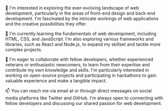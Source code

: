 <picture>
<img style='height: 50%; width: 50% alt="My english level" src="unnamed.png">
</picture>
👋 Hi, I'm @w4ri0, a 23 y/o french develloper 🇫🇷

👀 I'm interested in exploring the ever-evolving landscape of web development, particularly in the areas of front-end design and back-end development. I'm fascinated by the intricate workings of web applications and the creative possibilities they offer.

🌱 I'm currently learning the fundamentals of web development, including HTML, CSS, and JavaScript. I'm also exploring various frameworks and libraries, such as React and Node.js, to expand my skillset and tackle more complex projects.

💞️ I'm eager to collaborate with fellow developers, whether experienced veterans or enthusiastic newcomers, to learn from their expertise and contribute my own knowledge and skills. I'm particularly interested in working on open-source projects and participating in hackathons to gain valuable experience and make a tangible impact.

📫 You can reach me via email at  or through direct messages on social media platforms like Twitter and GitHub. I'm always open to connecting with fellow developers and discussing our shared passion for web development.
